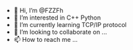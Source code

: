 - 👋 Hi, I’m @FZZFh
- 👀 I’m interested in C++ Python
- 🌱 I’m currently learning TCP/IP protocol
- 💞️ I’m looking to collaborate on ...
- 📫 How to reach me ...

<!---
FZZFh/FZZFh is a ✨ special ✨ repository because its `README.md` (this file) appears on your GitHub profile.
You can click the Preview link to take a look at your changes.
--->
